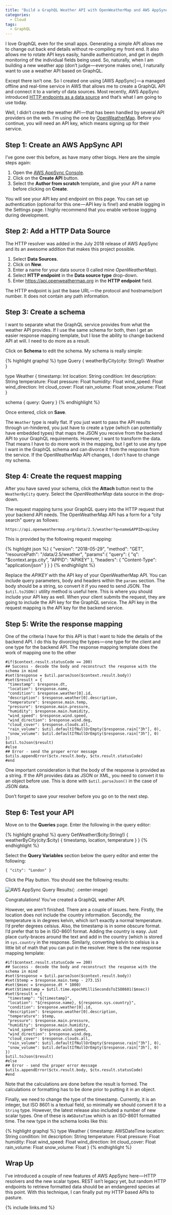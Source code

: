 ```yaml
---
title: "Build a GraphQL Weather API with OpenWeatherMap and AWS AppSync"
categories:
  - Cloud
tags:
  - GraphQL
---
```


I love GraphQL even for the small apps. Generating a simple API allows me to change out back end details without re-compiling my front end. It also allows me to rotate API keys easily, handle authentication, and get in depth monitoring of the individual fields being used. So, naturally, when I am building a new weather app (don’t judge — everyone makes one), I naturally want to use a weather API based on GraphQL.

Except there isn’t one. So I created one using [AWS AppSync] — a managed offline and real-time service in AWS that allows me to create a GraphQL API and connect it to a variety of data sources. Most recently, AWS AppSync introduced [HTTP endpoints as a data source](https://aws.amazon.com/blogs/mobile/aws-appsync-releases-an-enhanced-no-code-graphql-api-builder-http-resolvers-new-built-in-scalar-types-and-sdk-cache-abstraction/) and that’s what I am going to use today.

Well, I didn’t create the weather API — that has been handled by several API providers on the web. I’m using the one by [OpenWeatherMap](https://openweathermap.org/). Before you continue, you will need an API key, which means signing up for their service.

## Step 1: Create an AWS AppSync API

I’ve gone over this before, as have many other blogs. Here are the simple steps again:

1. Open the [AWS AppSync Console](https://console.aws.amazon.com/appsync/home).
2. Click on the **Create API** button.
3. Select the **Author from scratch** template, and give your API a name before clicking on **Create**.

You will see your API key and endpoint on this page. You can set up authentication (optional for this one — API key is fine!) and enable logging in the Settings page. I highly recommend that you enable verbose logging during development.

## Step 2: Add a HTTP Data Source

The HTTP resolver was added in the July 2018 release of AWS AppSync and its an awesome addition that makes this project possible.

1. Select **Data Sources**.
2. Click on **New**.
3. Enter a name for your data source (I called mine _OpenWeatherMap_).
4. Select **HTTP endpoint** in the **Data source type** drop-down.
5. Enter https://api.openweathermap.org in the **HTTP endpoint** field.

The HTTP endpoint is just the base URL — the protocol and hostname/port number. It does not contain any path information.

## Step 3: Create a schema

I want to separate what the GraphQL service provides from what the weather API provides. If I use the same schema for both, then I get an easier response mapping template, but I lose the ability to change backend API at will. I need to do more as a result.

Click on **Schema** to edit the schema. My schema is really simple:

{% highlight graphql %}
type Query {
 weatherByCity(city: String!): Weather
}

type Weather {
 timestamp: Int
 location: String
 condition: Int
 description: String
 temperature: Float
 pressure: Float
 humidity: Float
 wind_speed: Float
 wind_direction: Int
 cloud_cover: Float
 rain_volume: Float
 snow_volume: Float
}

schema {
 query: Query
}
{% endhighlight %}

Once entered, click on **Save**.

The `Weather` type is really flat. If you just want to pass the API results through un-hindered, you just have to create a type (which can potentially have embedded types) that maps the JSON you receive from the backend API to your GraphQL requirements.  However, I want to transform the data. That means I have to do more work in the mapping, but I get to use any type I want in the GraphQL schema and can divorce it from the response from the service.  If the OpenWeatherMap API changes, I don't have to change my schema.

## Step 4: Create the request mapping

After you have saved your schema, click the **Attach** button next to the `WeatherByCity` query. Select the _OpenWeatherMap_ data source in the drop-down.

The request mapping turns your GraphQL query into the HTTP request that your backend API needs. The OpenWeatherMap API has a form for a “city search” query as follows:

```
https://api.openweathermap.org/data/2.5/weather?q=name&APPID=apikey
```

This is provided by the following request mapping:

{% highlight json %}
{
    "version": "2018-05-29",
    "method": "GET",
    "resourcePath": "/data/2.5/weather",
    "params":{
        "query": {
            "q": "$context.args.city",
            "APPID": "APIKEY"
        },
        "headers": {
            "Content-Type": "application/json"
        }
    }
}
{% endhighlight %}

Replace the _APIKEY_ with the API key of your OpenWeatherMap API. You can include query parameters, body and headers within the `params` section. The body should be a string, so convert it if you need to send JSON. The `$util.toJSON()` utility method is useful here. This is where you should include your API key as well. When your client submits the request, they are going to include the API key for the GraphQL service. The API key in the request mapping is the API key for the backend service.

## Step 5: Write the response mapping

One of the criteria I have for this API is that I want to hide the details of the backend API. I do this by divorcing the types — one type for the client and one type for the backend API. The response mapping template does the work of mapping one to the other

```
#if($context.result.statusCode == 200)
## Success - decode the body and reconstruct the response with the schema in mind
#set($response = $util.parseJson($context.result.body))
#set($result = {
 "timestamp": $response.dt,
 "location": $response.name,
 "condition": $response.weather[0].id,
 "description": $response.weather[0].description,
 "temperature": $response.main.temp,
 "pressure": $response.main.pressure,
 "humidity": $response.main.humidity,
 "wind_speed": $response.wind.speed,
 "wind_direction": $response.wind.deg,
 "cloud_cover": $response.clouds.all,
 "rain_volume": $util.defaultIfNullOrEmpty($response.rain["3h"], 0),
 "snow_volume": $util.defaultIfNullOrEmpty($response.rain["3h"], 0)
})
$util.toJson($result)
#else
## Error - send the proper error message
$utils.appendError($ctx.result.body, $ctx.result.statusCode)
#end
```

One important consideration is that the body of the response is provided as a string. If the API provides data as JSON or XML, you need to convert it to an object before use. This is done with `$util.parseJson()` in the case of JSON data.

Don’t forget to save your resolver before you go on to the next step.

## Step 6: Test your API

Move on to the **Queries** page. Enter the following in the query editor:

{% highlight graphql %}
query GetWeather($city:String!) {
  weatherByCity(city:$city) {
    timestamp,
    location,
    temperature
  }
}
{% endhighlight %}

Select the **Query Variables** section below the query editor and enter the following:

```
{ "city": "London" }
```

Click the Play button.  You should see the following results:

![AWS AppSync Query Results](/assets/images/2018-07-20-image1.png){: .center-image}

Congratulations! You’ve created a GraphQL weather API.

However, we aren’t finished. There are a couple of issues. here. Firstly, the location does not include the country information. Secondly, the temperature is in degrees kelvin, which isn’t exactly a normal temperature. I’d prefer degrees celsius. Also, the timestamp is in some obscure format. I’d prefer that to be in ISO-8601 format. Adding the country is easy. Just place curly-braces around the text and add in the country (which is stored in `sys.country` in the response. Similarly, converting kelvin to celsius is a little bit of math that you can put in the resolver. Here is the new response mapping template:

```
#if($context.result.statusCode == 200)
## Success - decode the body and reconstruct the response with the schema in mind
#set($response = $util.parseJson($context.result.body))
#set($temp = $response.main.temp - 273.15)
#set($msec = $response.dt * 1000)
#set($timestamp = $util.time.epochMilliSecondsToISO8601($msec))
#set($result = {
 "timestamp": "${timestamp}",
 "location": "${response.name}, ${response.sys.country}",
 "condition": $response.weather[0].id,
 "description": $response.weather[0].description,
 "temperature": $temp,
 "pressure": $response.main.pressure,
 "humidity": $response.main.humidity,
 "wind_speed": $response.wind.speed,
 "wind_direction": $response.wind.deg,
 "cloud_cover": $response.clouds.all,
 "rain_volume": $util.defaultIfNullOrEmpty($response.rain["3h"], 0),
 "snow_volume": $util.defaultIfNullOrEmpty($response.rain["3h"], 0)
})
$util.toJson($result)
#else
## Error - send the proper error message
$utils.appendError($ctx.result.body, $ctx.result.statusCode)
#end
```

Note that the calculations are done before the result is formed. The calculations or formatting has to be done prior to putting it in an object.

Finally, we need to change the type of the timestamp. Currently, it is an integer, but ISO 8601 is a textual field, so minimally we should convert it to a `String` type. However, the latest release also included a number of new scalar types. One of these is `AWSDateTime` which is an ISO-8601 formatted time. The new type in the schema looks like this:

{% highlight graphql %}
type Weather {
 timestamp: AWSDateTime
 location: String
 condition: Int
 description: String
 temperature: Float
 pressure: Float
 humidity: Float
 wind_speed: Float
 wind_direction: Int
 cloud_cover: Float
 rain_volume: Float
 snow_volume: Float
}
{% endhighlight %}

## Wrap Up

I’ve introduced a couple of new features of AWS AppSync here — HTTP resolvers and the new scalar types. REST isn’t legacy yet, but random HTTP endpoints to retrieve formatted data should be an endangered species at this point. With this technique, I can finally put my HTTP based APIs to pasture.

{% include links.md %}
